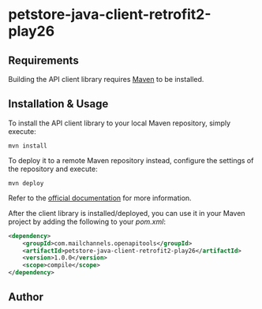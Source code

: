# petstore-java-client-retrofit2-play26

## Requirements

Building the API client library requires [Maven](https://maven.apache.org/) to be installed.

## Installation & Usage

To install the API client library to your local Maven repository, simply execute:

```shell
mvn install
```

To deploy it to a remote Maven repository instead, configure the settings of the repository and execute:

```shell
mvn deploy
```

Refer to the [official documentation](https://maven.apache.org/plugins/maven-deploy-plugin/usage.html) for more information.

After the client library is installed/deployed, you can use it in your Maven project by adding the following to your *pom.xml*:

```xml
<dependency>
    <groupId>com.mailchannels.openapitools</groupId>
    <artifactId>petstore-java-client-retrofit2-play26</artifactId>
    <version>1.0.0</version>
    <scope>compile</scope>
</dependency>

```

## Author




